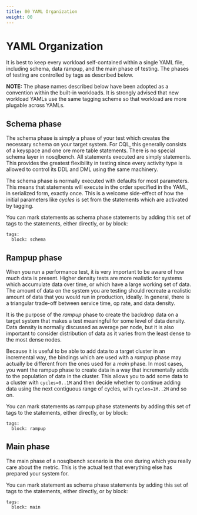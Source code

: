 ```yaml
---
title: 00 YAML Organization
weight: 00
---
```


# YAML Organization

It is best to keep every workload self-contained within a single YAML
file, including schema, data rampup, and the main phase of testing. The
phases of testing are controlled by tags as described below.

**NOTE:**
The phase names described below have been adopted as a convention within
the built-in workloads. It is strongly advised that new workload YAMLs use
the same tagging scheme so that workload are more plugable across YAMLs.

## Schema phase

The schema phase is simply a phase of your test which creates the
necessary schema on your target system. For CQL, this generally consists
of a keyspace and one ore more table statements. There is no special
schema layer in nosqlbench. All statements executed are simply statements.
This provides the greatest flexibility in testing since every activity
type is allowed to control its DDL and DML using the same machinery.

The schema phase is normally executed with defaults for most parameters.
This means that statements will execute in the order specified in the
YAML, in serialized form, exactly once. This is a welcome side-effect of
how the initial parameters like _cycles_ is set from the statements which
are activated by tagging.

You can mark statements as schema phase statements by adding this set of
tags to the statements, either directly, or by block:

    tags:
      block: schema

## Rampup phase

When you run a performance test, it is very important to be aware of how
much data is present. Higher density tests are more realistic for systems
which accumulate data over time, or which have a large working set of
data. The amount of data on the system you are testing should recreate a
realistic amount of data that you would run in production, ideally. In
general, there is a triangular trade-off between service time, op rate,
and data density.

It is the purpose of the _rampup_ phase to create the backdrop data on a
target system that makes a test meaningful for some level of data density.
Data density is normally discussed as average per node, but it is also
important to consider distribution of data as it varies from the least
dense to the most dense nodes.

Because it is useful to be able to add data to a target cluster in an
incremental way, the bindings which are used with a _rampup_ phase may
actually be different from the ones used for a _main_ phase. In most
cases, you want the rampup phase to create data in a way that
incrementally adds to the population of data in the cluster. This allows
you to add some data to a cluster with `cycles=0..1M` and then decide
whether to continue adding data using the next contiguous range of cycles,
with `cycles=1M..2M` and so on.

You can mark statements as rampup phase statements by adding this set of
tags to the statements, either directly, or by block:

    tags:
      block: rampup

## Main phase

The main phase of a nosqlbench scenario is the one during which you really
care about the metric. This is the actual test that everything else has
prepared your system for.

You can mark statement as schema phase statements by adding this set of
tags to the statements, either directly, or by block:

    tags:
      block: main
